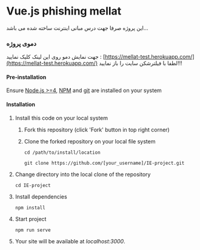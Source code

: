 # Vue.js phishing mellat

این پروژه صرفا جهت درس مبانی اینترنت ساخته شده می باشد...


### دموی پروژه
جهت نمایش دمو روی این لینک کلیک نمایید : [https://mellat-test.herokuapp.com/](https://mellat-test.herokuapp.com/)
لطفا با فیلترشکن سایت را باز نمایید!!!


#### Pre-installation

Ensure [Node.js  >=4](https://nodejs.org/en/download/), [NPM](https://docs.npmjs.com) and [git](https://git-scm.com/book/en/v2/Getting-Started-Installing-Git) are installed on your system
 
#### Installation

1. Install this code on your local system
     
    1. Fork this repository (click 'Fork' button in top right corner)
    2. Clone the forked repository on your local file system
    
        ```
        cd /path/to/install/location
        
        git clone https://github.com/[your_username]/IE-project.git
        ```

2. Change directory into the local clone of the repository

    ```
    cd IE-project
    ```

3. Install dependencies

    ```
    npm install
    ```
    
4. Start project

    ```
    npm run serve
    ```

5. Your site will be available at *localhost:3000*.
